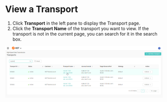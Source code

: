# View a Transport
1. Click **Transport** in the left pane to display the Transport page.
2. Click the **Transport Name** of the transport you want to view. If the transport is not in the current page, you can search for it in the search box.

![null](</docs/resources/images/transports/view-transport.png>)
